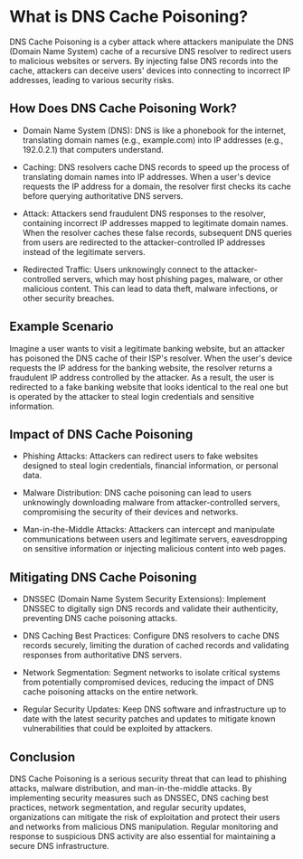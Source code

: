 # What is DNS Cache Poisoning?
DNS Cache Poisoning is a cyber attack where attackers manipulate the DNS (Domain Name System) cache of a recursive DNS resolver to redirect users to malicious websites or servers. By injecting false DNS records into the cache, attackers can deceive users' devices into connecting to incorrect IP addresses, leading to various security risks.

## How Does DNS Cache Poisoning Work?
- Domain Name System (DNS): DNS is like a phonebook for the internet, translating domain names (e.g., example.com) into IP addresses (e.g., 192.0.2.1) that computers understand.

- Caching: DNS resolvers cache DNS records to speed up the process of translating domain names into IP addresses. When a user's device requests the IP address for a domain, the resolver first checks its cache before querying authoritative DNS servers.

- Attack: Attackers send fraudulent DNS responses to the resolver, containing incorrect IP addresses mapped to legitimate domain names. When the resolver caches these false records, subsequent DNS queries from users are redirected to the attacker-controlled IP addresses instead of the legitimate servers.

- Redirected Traffic: Users unknowingly connect to the attacker-controlled servers, which may host phishing pages, malware, or other malicious content. This can lead to data theft, malware infections, or other security breaches.

## Example Scenario
Imagine a user wants to visit a legitimate banking website, but an attacker has poisoned the DNS cache of their ISP's resolver. When the user's device requests the IP address for the banking website, the resolver returns a fraudulent IP address controlled by the attacker. As a result, the user is redirected to a fake banking website that looks identical to the real one but is operated by the attacker to steal login credentials and sensitive information.

## Impact of DNS Cache Poisoning
- Phishing Attacks: Attackers can redirect users to fake websites designed to steal login credentials, financial information, or personal data.

- Malware Distribution: DNS cache poisoning can lead to users unknowingly downloading malware from attacker-controlled servers, compromising the security of their devices and networks.

- Man-in-the-Middle Attacks: Attackers can intercept and manipulate communications between users and legitimate servers, eavesdropping on sensitive information or injecting malicious content into web pages.

## Mitigating DNS Cache Poisoning
- DNSSEC (Domain Name System Security Extensions): Implement DNSSEC to digitally sign DNS records and validate their authenticity, preventing DNS cache poisoning attacks.

- DNS Caching Best Practices: Configure DNS resolvers to cache DNS records securely, limiting the duration of cached records and validating responses from authoritative DNS servers.

- Network Segmentation: Segment networks to isolate critical systems from potentially compromised devices, reducing the impact of DNS cache poisoning attacks on the entire network.

- Regular Security Updates: Keep DNS software and infrastructure up to date with the latest security patches and updates to mitigate known vulnerabilities that could be exploited by attackers.

## Conclusion
DNS Cache Poisoning is a serious security threat that can lead to phishing attacks, malware distribution, and man-in-the-middle attacks. By implementing security measures such as DNSSEC, DNS caching best practices, network segmentation, and regular security updates, organizations can mitigate the risk of exploitation and protect their users and networks from malicious DNS manipulation. Regular monitoring and response to suspicious DNS activity are also essential for maintaining a secure DNS infrastructure.

